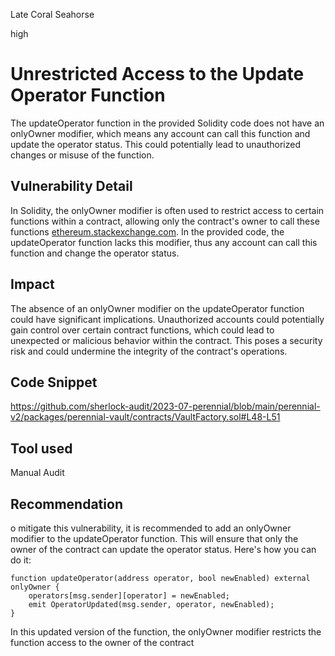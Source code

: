 Late Coral Seahorse

high

# Unrestricted Access to the Update Operator Function
The updateOperator function in the provided Solidity code does not have an onlyOwner modifier, which means any account can call this function and update the operator status. This could potentially lead to unauthorized changes or misuse of the function.
## Vulnerability Detail
In Solidity, the onlyOwner modifier is often used to restrict access to certain functions within a contract, allowing only the contract's owner to call these functions [ethereum.stackexchange.com](https://ethereum.stackexchange.com/questions/88287/how-to-implement-owner-check-in-solidity). In the provided code, the updateOperator function lacks this modifier, thus any account can call this function and change the operator status.
## Impact
The absence of an onlyOwner modifier on the updateOperator function could have significant implications. Unauthorized accounts could potentially gain control over certain contract functions, which could lead to unexpected or malicious behavior within the contract. This poses a security risk and could undermine the integrity of the contract's operations.
## Code Snippet
https://github.com/sherlock-audit/2023-07-perennial/blob/main/perennial-v2/packages/perennial-vault/contracts/VaultFactory.sol#L48-L51
## Tool used
Manual Audit

## Recommendation
o mitigate this vulnerability, it is recommended to add an onlyOwner modifier to the updateOperator function. This will ensure that only the owner of the contract can update the operator status. Here's how you can do it:
```solidity
function updateOperator(address operator, bool newEnabled) external onlyOwner {
    operators[msg.sender][operator] = newEnabled;
    emit OperatorUpdated(msg.sender, operator, newEnabled);
}
```
In this updated version of the function, the onlyOwner modifier restricts the function access to the owner of the contract